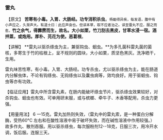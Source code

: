 ### 雷丸

​       【原文】    **苦寒有小毒。入胃、大肠经。功专消积杀虫**。<small>杨勔得异疾，每发语，腹中有小声应之，久渐声大。有道士曰：此应声虫也。但读本草，取不应者治之。读至雷丸不应，服之而愈。</small>**竹之余气，得霹雳而生，故名。大小如栗，竹刀刮去黑皮，甘草水浸一宿。酒拌蒸，或炮用。厚朴、芫花为使。恶葛根**。

​      【讲解】  **雷丸以驱杀绦虫为主，兼驱钩虫、蛔虫。**为多孔菌科雷丸菌的菌核，多寄生于竹的枯根上，呈不规则的圆块，大小如栗，质坚色黑灰。洗净晒干，生用。

​       雷丸味苦性寒，有小毒。入胃、大肠经。功专杀虫，尤以驱杀绦虫为主，能在肠道内分解虫体，不论有钩绦虫、无钩绦虫以及囊虫病等，效均良好。用于驱蛔虫、钩虫等亦有功效。

​      【临证应用】雷丸中所含雷丸素，在肠内能破坏绦虫节片，驱杀绦虫效果较好，对杀钩虫、蛔虫也有效。可单用研末服，或与槟榔、牵牛子、木香等配用，杀虫力更强。

​      【用量用法】  6 一15克。雷丸加热则失效，（雷丸中的雷丸索，是一种蛋白分解酶，受热60°C 左右和在酸性溶液中易于破坏失效，而在碱性溶液中作用较强。）故多作丸、散剂吞服。用以驱杀绦虫，每次服粉剂12--18克，日服三次，用冷开水调，饭后服。连服三天。
